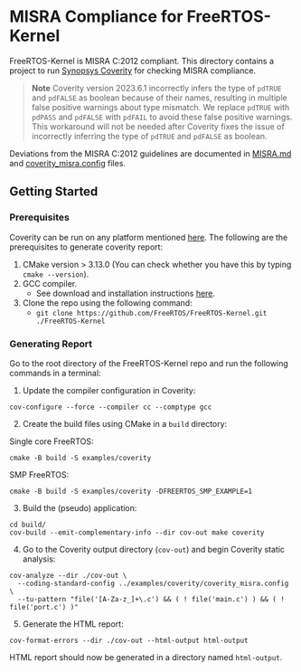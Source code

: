 # MISRA Compliance for FreeRTOS-Kernel
FreeRTOS-Kernel is MISRA C:2012 compliant. This directory contains a project to
run [Synopsys Coverity](https://www.blackduck.com/static-analysis-tools-sast/coverity.html)
for checking MISRA compliance.

> **Note**
Coverity version 2023.6.1 incorrectly infers the type of `pdTRUE` and `pdFALSE`
as boolean because of their names, resulting in multiple false positive warnings
about type mismatch. We replace `pdTRUE` with `pdPASS` and `pdFALSE` with
`pdFAIL` to avoid these false positive warnings. This workaround will not be
needed after Coverity fixes the issue of incorrectly inferring the type of
`pdTRUE` and `pdFALSE` as boolean.

Deviations from the MISRA C:2012 guidelines are documented in
[MISRA.md](../../MISRA.md) and [coverity_misra.config](coverity_misra.config)
files.

## Getting Started
### Prerequisites
Coverity can be run on any platform mentioned [here](https://documentation.blackduck.com/bundle/coverity-docs/page/deploy-install-guide/topics/supported_platforms_for_coverity_analysis.html).
The following are the prerequisites to generate coverity report:

1. CMake version > 3.13.0 (You can check whether you have this by typing `cmake --version`).
2. GCC compiler.
    - See download and installation instructions [here](https://gcc.gnu.org/install/).
3. Clone the repo using the following command:
    - `git clone https://github.com/FreeRTOS/FreeRTOS-Kernel.git ./FreeRTOS-Kernel`

### Generating Report
Go to the root directory of the FreeRTOS-Kernel repo and run the following
commands in a terminal:
1. Update the compiler configuration in Coverity:
  ~~~
  cov-configure --force --compiler cc --comptype gcc
  ~~~
2. Create the build files using CMake in a `build` directory:

Single core FreeRTOS:
  ~~~
  cmake -B build -S examples/coverity
  ~~~

SMP FreeRTOS:
  ~~~
  cmake -B build -S examples/coverity -DFREERTOS_SMP_EXAMPLE=1
  ~~~
3. Build the (pseudo) application:
  ~~~
  cd build/
  cov-build --emit-complementary-info --dir cov-out make coverity
  ~~~
4. Go to the Coverity output directory (`cov-out`) and begin Coverity static
   analysis:
  ~~~
  cov-analyze --dir ./cov-out \
    --coding-standard-config ../examples/coverity/coverity_misra.config \
    --tu-pattern "file('[A-Za-z_]+\.c') && ( ! file('main.c') ) && ( ! file('port.c') )"
  ~~~
5. Generate the HTML report:
  ~~~
  cov-format-errors --dir ./cov-out --html-output html-output
  ~~~

HTML report should now be generated in a directory named `html-output`.
